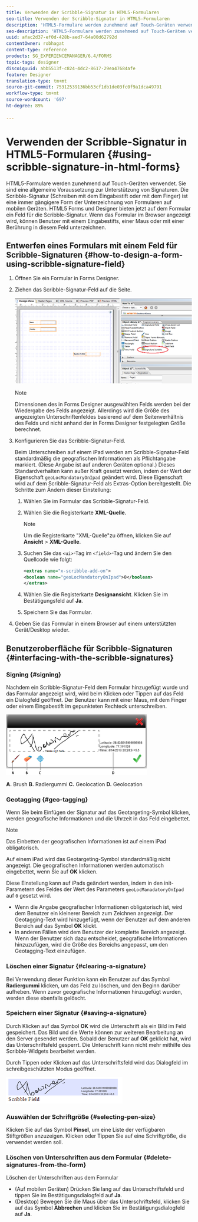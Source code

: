 ```yaml
---
title: Verwenden der Scribble-Signatur in HTML5-Formularen
seo-title: Verwenden der Scribble-Signatur in HTML5-Formularen
description: 'HTML5-Formulare werden zunehmend auf Touch-Geräten verwendet. Sie sind eine allgemeine Voraussetzung zur Unterstützung von Signaturen. Das Unterzeichnen von Dokumenten auf mobilen Geräten ist eine immer gängigere Form der Unterzeichnung von Formularen. '
seo-description: 'HTML5-Formulare werden zunehmend auf Touch-Geräten verwendet. Sie sind eine allgemeine Voraussetzung zur Unterstützung von Signaturen. Das Unterzeichnen von Dokumenten auf mobilen Geräten ist eine immer gängigere Form der Unterzeichnung von Formularen. '
uuid: afac2d37-ef0d-428b-aed7-64a00d62792d
contentOwner: robhagat
content-type: reference
products: SG_EXPERIENCEMANAGER/6.4/FORMS
topic-tags: designer
discoiquuid: abb5513f-c824-4dc2-8617-29ea47684afe
feature: Designer
translation-type: tm+mt
source-git-commit: 75312539136bb53cf1db1de03fc0f9a1dca49791
workflow-type: tm+mt
source-wordcount: '697'
ht-degree: 89%

---
```



# Verwenden der Scribble-Signatur in HTML5-Formularen {#using-scribble-signature-in-html-forms}

HTML5-Formulare werden zunehmend auf Touch-Geräten verwendet. Sie sind eine allgemeine Voraussetzung zur Unterstützung von Signaturen. Die Scribble-Signatur (Schreiben mit dem Eingabestift oder mit dem Finger) ist eine immer gängigere Form der Unterzeichnung von Formularen auf mobilen Geräten. HTML5 Forms und Designer bieten jetzt auf dem Formular ein Feld für die Scribble-Signatur. Wenn das Formular im Browser angezeigt wird, können Benutzer mit einem Eingabestifts, einer Maus oder mit einer Berührung in diesem Feld unterzeichnen.

## Entwerfen eines Formulars mit einem Feld für Scribble-Signaturen {#how-to-design-a-form-using-scribble-signature-field}

1. Öffnen Sie ein Formular in Forms Designer.
1. Ziehen das Scribble-Signatur-Feld auf die Seite.

   ![designer_scribble](assets/designer_scribble.png)

   >[!NOTE]
   >
   >Dimensionen des in Forms Designer ausgewählten Felds werden bei der Wiedergabe des Felds angezeigt. Allerdings wird die Größe des angezeigten Unterschriftenfeldes basierend auf dem Seitenverhältnis des Felds und nicht anhand der in Forms Designer festgelegten Größe berechnet.

1. Konfigurieren Sie das Scribble-Signatur-Feld.

   Beim Unterschreiben auf einem iPad werden am Scribble-Signatur-Feld standardmäßig die geografischen Informationen als Pflichtangabe markiert. (Diese Angabe ist auf anderen Geräten optional.) Dieses Standardverhalten kann außer Kraft gesetzt werden, indem der Wert der Eigenschaft `geoLocMandatoryOnIpad`   geändert wird. Diese Eigenschaft wird auf dem Scribble-Signatur-Feld als Extras-Option bereitgestellt. Die Schritte zum Ändern dieser Einstellung:

   1. Wählen Sie im Formular das Scribble-Signatur-Feld.
   1. Wählen Sie die Registerkarte **XML-Quelle.**

      >[!NOTE]
      >
      >Um die Registerkarte &quot;XML-Quelle&quot;zu öffnen, klicken Sie auf **Ansicht** > **XML-Quelle**.

   1. Suchen Sie das `<ui>`-Tag im `<field>`-Tag und ändern Sie den Quellcode wie folgt:

      ```xml
      <extras name="x-scribble-add-on">
      <boolean name="geoLocMandatoryOnIpad">0</boolean>
      </extras>
      ```

   1. Wählen Sie die Registerkarte **Designansicht**. Klicken Sie im Bestätigungsfeld auf **Ja**.
   1. Speichern Sie das Formular.

1. Geben Sie das Formular in einem Browser auf einem unterstützten Gerät/Desktop wieder.

## Benutzeroberfläche für Scribble-Signaturen {#interfacing-with-the-scribble-signatures}

### Signing {#signing}

Nachdem ein Scribble-Signatur-Feld dem Formular hinzugefügt wurde und das Formular angezeigt wird, wird beim Klicken oder Tippen auf das Feld ein Dialogfeld geöffnet. Der Benutzer kann mit einer Maus, mit dem Finger oder einem Eingabestift im gepunkteten Rechteck unterschreiben.

![Geolocation](assets/geolocation.png)

**A.** Brush  **B.** Radiergummi  **C.** Geolocation  **D.** Geolocation

### Geotagging {#geo-tagging}

Wenn Sie beim Einfügen der Signatur auf das Geotargeting-Symbol klicken, werden geografische Informationen und die Uhrzeit in das Feld eingebettet.

>[!NOTE]
Das Einbetten der geografischen Informationen ist auf einem iPad obligatorisch.

Auf einem iPad wird das Geotargeting-Symbol standardmäßig nicht angezeigt. Die geografischen Informationen werden automatisch eingebettet, wenn Sie auf **OK** klicken.

Diese Einstellung kann auf iPads geändert werden, indem in den init-Parametern des Feldes der Wert des Parameters `geoLocManadatoryOnIpad` auf `0` gesetzt wird.

* Wenn die Angabe geografischer Informationen obligatorisch ist, wird dem Benutzer ein kleinerer Bereich zum Zeichnen angezeigt. Der Geotagging-Text wird hinzugefügt, wenn der Benutzer auf dem anderen Bereich auf das Symbol **OK** klickt.
* In anderen Fällen wird dem Benutzer der komplette Bereich angezeigt. Wenn der Benutzer sich dazu entscheidet, geografische Informationen hinzuzufügen, wird die Größe des Bereichs angepasst, um den Geotagging-Text einzufügen.

### Löschen einer Signatur  {#clearing-a-signature}

Bei Verwendung dieser Funktion kann ein Benutzer auf das Symbol **Radiergummi** klicken, um das Feld zu löschen, und den Beginn darüber aufheben. Wenn zuvor geografische Informationen hinzugefügt wurden, werden diese ebenfalls gelöscht.

### Speichern einer Signatur  {#saving-a-signature}

Durch Klicken auf das Symbol **OK** wird die Unterschrift als ein Bild im Feld gespeichert. Das Bild und die Werte können zur weiteren Bearbeitung an den Server gesendet werden. Sobald der Benutzer auf **OK** geklickt hat, wird das Unterschriftsfeld gesperrt. Die Unterschrift kann nicht mehr mithilfe des Scribble-Widgets bearbeitet werden.

Durch Tippen oder Klicken auf das Unterschriftsfeld wird das Dialogfeld im schreibgeschützten Modus geöffnet.

![3](assets/3.png)

### Auswählen der Schriftgröße {#selecting-pen-size}

Klicken Sie auf das Symbol **Pinsel**, um eine Liste der verfügbaren Stiftgrößen anzuzeigen. Klicken oder Tippen Sie auf eine Schriftgröße, die verwendet werden soll.

### Löschen von Unterschriften aus dem Formular  {#delete-signatures-from-the-form}

Löschen der Unterschriften aus dem Formular

* (Auf mobilen Geräten) Drücken Sie lang auf das Unterschriftsfeld und tippen Sie im Bestätigungsdialogfeld auf **Ja**.
* (Desktop) Bewegen Sie die Maus über das Unterschriftsfeld, klicken Sie auf das Symbol **Abbrechen** und klicken Sie im Bestätigungsdialogfeld auf **Ja**.
